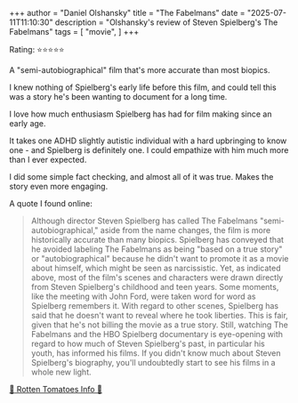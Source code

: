 +++
author = "Daniel Olshansky"
title = "The Fabelmans"
date = "2025-07-11T11:10:30"
description = "Olshansky's review of Steven Spielberg's The Fabelmans"
tags = [
    "movie",
]
+++

Rating: ⭐⭐⭐⭐⭐

A "semi-autobiographical" film that's more accurate than most biopics.

I knew nothing of Spielberg's early life before this film, and could tell this was a story he's been wanting to document for a long time.

I love how much enthusiasm Spielberg has had for film making since an early age.

It takes one ADHD slightly autistic individual with a hard upbringing to know one - and Spielberg is definitely one. I could empathize with him much more than I ever expected.

I did some simple fact checking, and almost all of it was true. Makes the story even more engaging.

A quote I found online:

> Although director Steven Spielberg has called The Fabelmans "semi-autobiographical," aside from the name changes, the film is more historically accurate than many biopics. Spielberg has conveyed that he avoided labeling The Fabelmans as being "based on a true story" or "autobiographical" because he didn't want to promote it as a movie about himself, which might be seen as narcissistic.
> Yet, as indicated above, most of the film's scenes and characters were drawn directly from Steven Spielberg's childhood and teen years. Some moments, like the meeting with John Ford, were taken word for word as Spielberg remembers it. With regard to other scenes, Spielberg has said that he doesn't want to reveal where he took liberties. This is fair, given that he's not billing the movie as a true story. Still, watching The Fabelmans and the HBO Spielberg documentary is eye-opening with regard to how much of Steven Spielberg's past, in particular his youth, has informed his films. If you didn't know much about Steven Spielberg's biography, you'll undoubtedly start to see his films in a whole new light.

[🍅 Rotten Tomatoes Info 🍅](https://www.rottentomatoes.com/m/the_fabelmans)
